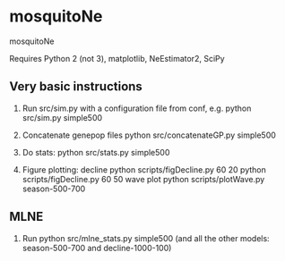 mosquitoNe
==========

mosquitoNe

Requires Python 2 (not 3), matplotlib, NeEstimator2, SciPy

Very basic instructions
-----------------------


1. Run src/sim.py with a configuration file from conf, e.g.
python src/sim.py simple500

2. Concatenate genepop files
python src/concatenateGP.py simple500

3. Do stats:
python src/stats.py simple500

4. Figure plotting:
decline
python scripts/figDecline.py 60 20
python scripts/figDecline.py 60 50
wave plot
python scripts/plotWave.py season-500-700


MLNE
----

1. Run
python src/mlne_stats.py simple500
(and all the other models: season-500-700 and decline-1000-100)
